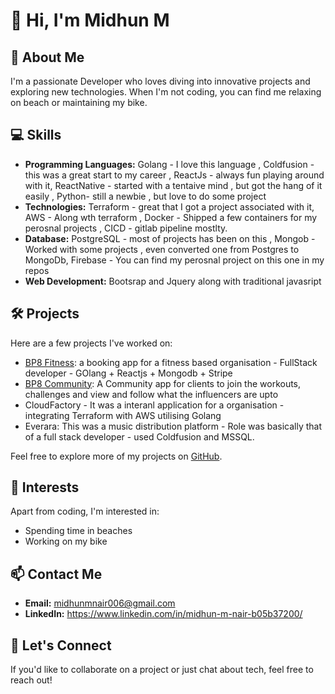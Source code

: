 # 👋 Hi, I'm Midhun M 

## 🚀 About Me

I'm a passionate Developer who loves diving into innovative projects and exploring new technologies. When I'm not coding, you can find me relaxing on beach or maintaining my bike.

## 💻 Skills

- **Programming Languages:** Golang - I love this language , Coldfusion - this was a great start to my career , ReactJs - always fun playing around with it, ReactNative - started with a tentaive mind , but got the hang of it easily , Python- still a newbie , but love to do some project 
- **Technologies:** Terraform - great that I got a project associated with it, AWS - Along wth terraform , Docker - Shipped a few containers for my perosnal projects , CICD - gitlab pipeline mostlty.
- **Database:** PostgreSQL - most of projects has been on this , Mongob - Worked with some projects , even converted one from Postgres to MongoDb, Firebase - You can find my perosnal project on this one in my repos
- **Web Development:** Bootsrap and Jquery along with traditional javasript

## 🛠️ Projects

Here are a few projects I've worked on:
- [BP8 Fitness](https://bp8.fitness/): a booking app for a fitness based organisation - FullStack developer - GOlang + Reactjs + Mongodb + Stripe 
- [BP8 Community](https://bp8fitness.community/): A Community app for clients to join the workouts, challenges and view and follow what the influencers are upto
- CloudFactory - It was a interanl application for a organisation - integrating Terraform with AWS utilising Golang
- Everara: This was a music distribution platform - Role was basically that of a full stack developer - used Coldfusion and MSSQL.


Feel free to explore more of my projects on [GitHub](https://github.com/MidhunJithu).

## 🎨 Interests

Apart from coding, I'm interested in:

- Spending time in beaches
- Working on my bike

## 📫 Contact Me

- **Email:** midhunmnair006@gmail.com
- **LinkedIn:** https://www.linkedin.com/in/midhun-m-nair-b05b37200/

## 🔗 Let's Connect

If you'd like to collaborate on a project or just chat about tech, feel free to reach out!

